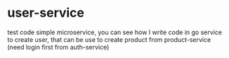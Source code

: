 # user-service
test code simple microservice, you can see how I write code in go
service to create user, that can be use to create product from product-service (need login first from auth-service)
